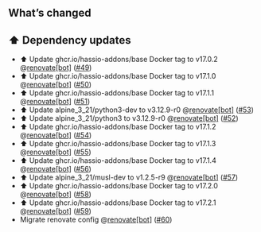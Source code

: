 ## What’s changed

## ⬆️ Dependency updates

- ⬆️ Update ghcr.io/hassio-addons/base Docker tag to v17.0.2 @[renovate[bot]](https://github.com/apps/renovate) ([#49](https://github.com/hassio-addons/addon-bazarr/pull/49))
- ⬆️ Update ghcr.io/hassio-addons/base Docker tag to v17.1.0 @[renovate[bot]](https://github.com/apps/renovate) ([#50](https://github.com/hassio-addons/addon-bazarr/pull/50))
- ⬆️ Update ghcr.io/hassio-addons/base Docker tag to v17.1.1 @[renovate[bot]](https://github.com/apps/renovate) ([#51](https://github.com/hassio-addons/addon-bazarr/pull/51))
- ⬆️ Update alpine_3_21/python3-dev to v3.12.9-r0 @[renovate[bot]](https://github.com/apps/renovate) ([#53](https://github.com/hassio-addons/addon-bazarr/pull/53))
- ⬆️ Update alpine_3_21/python3 to v3.12.9-r0 @[renovate[bot]](https://github.com/apps/renovate) ([#52](https://github.com/hassio-addons/addon-bazarr/pull/52))
- ⬆️ Update ghcr.io/hassio-addons/base Docker tag to v17.1.2 @[renovate[bot]](https://github.com/apps/renovate) ([#54](https://github.com/hassio-addons/addon-bazarr/pull/54))
- ⬆️ Update ghcr.io/hassio-addons/base Docker tag to v17.1.3 @[renovate[bot]](https://github.com/apps/renovate) ([#55](https://github.com/hassio-addons/addon-bazarr/pull/55))
- ⬆️ Update ghcr.io/hassio-addons/base Docker tag to v17.1.4 @[renovate[bot]](https://github.com/apps/renovate) ([#56](https://github.com/hassio-addons/addon-bazarr/pull/56))
- ⬆️ Update alpine_3_21/musl-dev to v1.2.5-r9 @[renovate[bot]](https://github.com/apps/renovate) ([#57](https://github.com/hassio-addons/addon-bazarr/pull/57))
- ⬆️ Update ghcr.io/hassio-addons/base Docker tag to v17.2.0 @[renovate[bot]](https://github.com/apps/renovate) ([#58](https://github.com/hassio-addons/addon-bazarr/pull/58))
- ⬆️ Update ghcr.io/hassio-addons/base Docker tag to v17.2.1 @[renovate[bot]](https://github.com/apps/renovate) ([#59](https://github.com/hassio-addons/addon-bazarr/pull/59))
- Migrate renovate config @[renovate[bot]](https://github.com/apps/renovate) ([#60](https://github.com/hassio-addons/addon-bazarr/pull/60))
